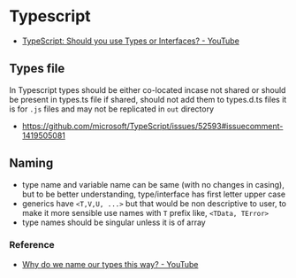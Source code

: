 # Typescript

- [TypeScript: Should you use Types or Interfaces? - YouTube](https://www.youtube.com/watch?v=zM9UPcIyyhQ)

## Types file

In Typescript types should be either co-located incase not shared or should be present in types.ts file if shared, should not add them to types.d.ts files it is for `.js` files and may not be replicated in `out` directory 

- https://github.com/microsoft/TypeScript/issues/52593#issuecomment-1419505081

## Naming

- type name and variable name can be same (with no changes in casing), but to be better understanding, type/interface has first letter upper case
- generics have `<T,V,U, ...>` but that would be non descriptive to user, to make it more sensible use names with `T` prefix like, `<TData, TError>`
- type names should be singular unless it is of array

### Reference

- [Why do we name our types this way? - YouTube](https://www.youtube.com/watch?v=qA65QjWCl60)